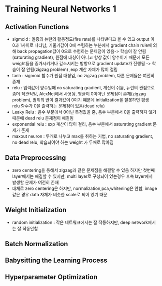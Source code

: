 # Training Neural Networks 1
## Activation Functions
- sigmoid : 일종의 뉴런의 활동정도(fire rate)를 나타낸다고 볼 수 있고 output 이 0과 1사이로 나타남, 기울기값이 0에 수렴하는 부분에서 gradient chain rule에 의해 back propagation값이 0으로 수렴하는 문제점이 있음-> 학습이 잘 안됨(saturating gradient), 원점에 대칭이 아니고 항상 값이 양수이기 때문에 모든 weight들을 증가시키거나 감소시키는 방향으로 gradient update가 진행됨 -> 학습이 잘 안됨(zigzag problem) ,exp 계산 자체가 많이 걸림
- tanh : sigmoid 함수가 원점 대칭임, no zigzag problem, 다른 문제들은 여전히 존재
- relu : 입력값이 양수일때 no saturating gradient, 계산이 쉬움, 뉴런의 관점으로 좀더 직관적임, AlexNet에서 사용됨, 평균이 0이아닌 문제점이 존재(zigzag problem), 범위의 반이 결과값이 0이기 떄문에 initialization을 잘못하면 평생 relu 함수가 0을 출력하는 문제점이 있음(dead relu)
- Leaky Relu : 음수 부분에서 0아닌 특정값을 줌, 음수 부분에서 0을 출력하지 않기 때문에 dead relu 문제점이 해결됨
- exponential relu : exp 계산이 많이 걸리, 음수 부분에서 saturating gradient 문제가 존재
- maxout neuron : 두개로 나누고 max를 취하는 기법, no saturating gradient, no dead relu, 학습되어야 하는 weight 가 두배로 많아짐


## Data Preprocessing
- zero centering을 통해서 zigzag과 같은 문제점을 해결할 수 있음 하지만 첫번째 layer에서는 해결할 수 있지만, multi layer로 구성되어 있는경우 후속 layer에서 발생할 문제가 여전히 존재
- 대체로 zero centering은 하지만, normalization,pca,whitening은 안함, image 같은 경우 data 자체가 비슷한 scale로 되어 있기 때문

## Weight Initialization
- random initialization : 작은 네트워크에서는 잘 작동하지만, deep network에서는 잘 작동안함


## Batch Normalization


## Babysitting the Learning Process


## Hyperparameter Optimization
